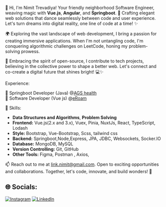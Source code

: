 👋 Hi, I'm Nimit Trevadiya! Your friendly neighborhood Software Engineer, weaving magic with **Vue.js**, **Angular**, and **Springboot**. 🚀 Crafting elegant web solutions that dance seamlessly between code and user experience. Let's turn dreams into digital reality, one line of code at a time! ✨

🌍 Exploring the vast landscape of web development, I bring a passion for creating immersive applications. When I'm not untangling code, I'm conquering algorithmic challenges on LeetCode, honing my problem-solving prowess.

🌟 Embracing the spirit of open-source, I contribute to tech projects, believing in the collective power to shape a better web. Let's connect and co-create a digital future that shines bright! 💻✨

Experience:

👷 Springboot Developer (Java) @[AGS health](https://www.agshealth.com/)<br/>
👷 Software Developer (Vue js) @[eRoam](https://eroam.com/)<br/>

🚀 Skills:
- **Data Structures and Algorithms**, **Problem Solving** 
- **Frontend:** Vue.js(2.x and 3.x), Vuex, Pinia, NuxtJs, React, TypeScript, Lodash
- **Style:** Bootstrap, Vue-Bootstrap, Scss, tailwind css
- **Backend:** Springboot,Node,Express, JPA, JDBC, Websockets, Socker.IO
- **Database:** MongoDB, MySQL
- **Version Controlling:** Git, GitHub
- **Other Tools:** Figma, Postman , Axios, 

📫 Reach out to me at link.nimit@gmail.com. Open to exciting opportunities and collaborations. Together, let's code, innovate, and build wonders! 🌟

## 🌐 Socials:
[![Instagram](https://img.shields.io/badge/Instagram-%23E4405F.svg?logo=Instagram&logoColor=white)](https://instagram.com/nimit.trevadiya3) [![LinkedIn](https://img.shields.io/badge/LinkedIn-%230077B5.svg?logo=linkedin&logoColor=white)](https://linkedin.com/in/nimittrevadiya)
